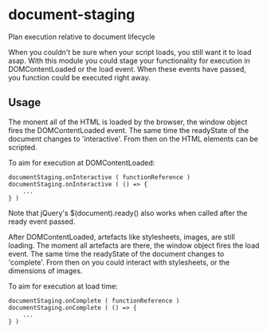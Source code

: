 
# document-staging
Plan execution relative to document lifecycle

When you couldn't be sure when your script loads, you still want it to load asap.
With this module you could stage your functionality for execution in DOMContentLoaded or the load event.
When these events have passed, you function could be executed right away. 

## Usage

The monent all of the HTML is loaded by the browser, the window object fires the DOMContentLoaded event.
The same time the readyState of the document changes to 'interactive'. 
From then on the HTML elements can be scripted.

To aim for execution at DOMContentLoaded:

	documentStaging.onInteractive ( functionReference )
	documentStaging.onInteractive ( () => {
		...
	} )

Note that jQuery's $(document).ready() also works when called after the ready event passed.

After DOMContentLoaded, artefacts like stylesheets, images, are still loading. 
The moment all artefacts are there, the window object fires the load event.
The same time the readyState of the document changes to 'complete'. 
From then on you could interact with stylesheets, or the dimensions of images.

To aim for execution at load time:

	documentStaging.onComplete ( functionReference )
	documentStaging.onComplete ( () => {
		...
	} )

